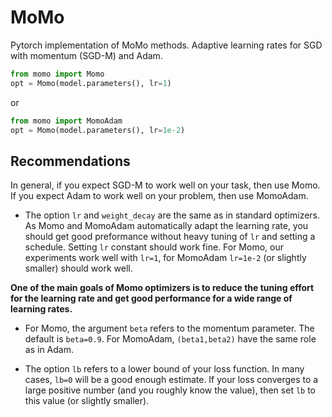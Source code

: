 # MoMo
Pytorch implementation of MoMo methods. Adaptive learning rates for SGD with momentum (SGD-M) and Adam. 

``` python
from momo import Momo
opt = Momo(model.parameters(), lr=1)
```
or

``` python
from momo import MomoAdam
opt = Momo(model.parameters(), lr=1e-2)
```


## Recommendations

In general, if you expect SGD-M to work well on your task, then use Momo. If you expect Adam to work well on your problem, then use MomoAdam.

* The option `lr` and `weight_decay` are the same as in standard optimizers. As Momo and MomoAdam automatically adapt the learning rate, you should get good preformance without heavy tuning of `lr` and setting a schedule. Setting `lr` constant should work fine. For Momo, our experiments work well with `lr=1`, for MomoAdam `lr=1e-2` (or slightly smaller) should work well.

**One of the main goals of Momo optimizers is to reduce the tuning effort for the learning rate and get good performance for a wide range of learning rates.**

* For Momo, the argument `beta` refers to the momentum parameter. The default is `beta=0.9`. For MomoAdam, `(beta1,beta2)` have the same role as in Adam.

* The option `lb` refers to a lower bound of your loss function. In many cases, `lb=0` will be a good enough estimate. If your loss converges to a large positive number (and you roughly know the value), then set `lb` to this value (or slightly smaller).


